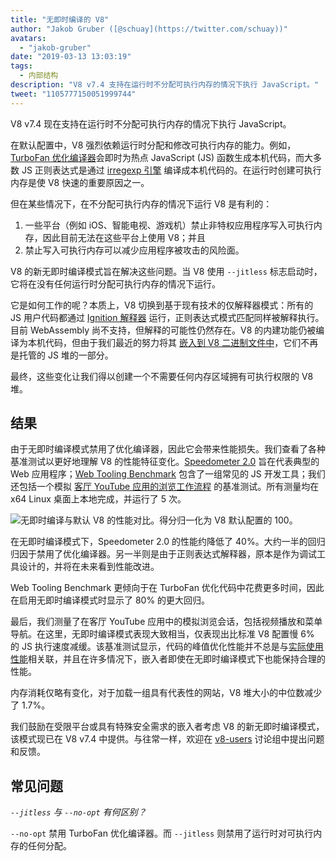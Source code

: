 ```yaml
---
title: "无即时编译的 V8"
author: "Jakob Gruber ([@schuay](https://twitter.com/schuay))"
avatars: 
  - "jakob-gruber"
date: "2019-03-13 13:03:19"
tags: 
  - 内部结构
description: "V8 v7.4 支持在运行时不分配可执行内存的情况下执行 JavaScript。"
tweet: "1105777150051999744"
---
```

V8 v7.4 现在支持在运行时不分配可执行内存的情况下执行 JavaScript。

在默认配置中，V8 强烈依赖运行时分配和修改可执行内存的能力。例如，[TurboFan 优化编译器](/blog/turbofan-jit)会即时为热点 JavaScript (JS) 函数生成本机代码，而大多数 JS 正则表达式是通过 [irregexp 引擎](https://blog.chromium.org/2009/02/irregexp-google-chromes-new-regexp.html) 编译成本机代码的。在运行时创建可执行内存是使 V8 快速的重要原因之一。

<!--truncate-->
但在某些情况下，在不分配可执行内存的情况下运行 V8 是有利的：

1. 一些平台（例如 iOS、智能电视、游戏机）禁止非特权应用程序写入可执行内存，因此目前无法在这些平台上使用 V8；并且
1. 禁止写入可执行内存可以减少应用程序被攻击的风险面。

V8 的新无即时编译模式旨在解决这些问题。当 V8 使用 `--jitless` 标志启动时，它将在没有任何运行时分配可执行内存的情况下运行。

它是如何工作的呢？本质上，V8 切换到基于现有技术的仅解释器模式：所有的 JS 用户代码都通过 [Ignition 解释器](/blog/ignition-interpreter) 运行，正则表达式模式匹配同样被解释执行。目前 WebAssembly 尚不支持，但解释的可能性仍然存在。V8 的内建功能仍被编译为本机代码，但由于我们最近的努力将其 [嵌入到 V8 二进制文件中](/blog/embedded-builtins)，它们不再是托管的 JS 堆的一部分。

最终，这些变化让我们得以创建一个不需要任何内存区域拥有可执行权限的 V8 堆。

## 结果

由于无即时编译模式禁用了优化编译器，因此它会带来性能损失。我们查看了各种基准测试以更好地理解 V8 的性能特征变化。[Speedometer 2.0](/blog/speedometer-2) 旨在代表典型的 Web 应用程序；[Web Tooling Benchmark](/blog/web-tooling-benchmark) 包含了一组常见的 JS 开发工具；我们还包括一个模拟 [客厅 YouTube 应用的浏览工作流程](https://chromeperf.appspot.com/report?sid=518c637ffa0961f965afe51d06979375467b12b87e72061598763e5a36876306) 的基准测试。所有测量均在 x64 Linux 桌面上本地完成，并运行了 5 次。

![无即时编译与默认 V8 的性能对比。得分归一化为 V8 默认配置的 100。](/_img/jitless/benchmarks.svg)

在无即时编译模式下，Speedometer 2.0 的性能约降低了 40%。大约一半的回归归因于禁用了优化编译器。另一半则是由于正则表达式解释器，原本是作为调试工具设计的，并将在未来看到性能改进。

Web Tooling Benchmark 更倾向于在 TurboFan 优化代码中花费更多时间，因此在启用无即时编译模式时显示了 80% 的更大回归。

最后，我们测量了在客厅 YouTube 应用中的模拟浏览会话，包括视频播放和菜单导航。在这里，无即时编译模式表现大致相当，仅表现出比标准 V8 配置慢 6% 的 JS 执行速度减缓。该基准测试显示，代码的峰值优化性能并不总是与[实际使用性能](/blog/real-world-performance)相关联，并且在许多情况下，嵌入者即使在无即时编译模式下也能保持合理的性能。

内存消耗仅略有变化，对于加载一组具有代表性的网站，V8 堆大小的中位数减少了 1.7%。

我们鼓励在受限平台或具有特殊安全需求的嵌入者考虑 V8 的新无即时编译模式，该模式现已在 V8 v7.4 中提供。与往常一样，欢迎在 [v8-users](https://groups.google.com/forum/#!forum/v8-users) 讨论组中提出问题和反馈。

## 常见问题

*`--jitless` 与 `--no-opt` 有何区别？*

`--no-opt` 禁用 TurboFan 优化编译器。而 `--jitless` 则禁用了运行时对可执行内存的任何分配。
